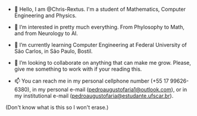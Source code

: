 - 👋 Hello, I am @Chris-Rextus. I'm a student of Mathematics, Computer Engineering and Physics.

- 👀 I’m interested in pretty much everything. From Phylosophy to Math, and from Neurology to AI.
  
- 🌱 I’m currently learning Computer Engineering at Federal University of São Carlos, in São Paulo, Bostil.
  
- 💞️ I’m looking to collaborate on anything that can make me grow. Please, give me something to work with if your reading this.
  
- 📫 You can reach me in my personal cellphone number (+55 17 99626-6380), in my personal e-mail (pedroaugustofaria1@outlook.com), or in my institutional e-mail (pedroaugustofaria@estudante.ufscar.br).



<!---
Chris-Rextus/Chris-Rextus is a ✨ special ✨ repository because its `README.md` (this file) appears on your GitHub profile.
You can click the Preview link to take a look at your changes.
---> (Don't know what is this so I won't erase.)
